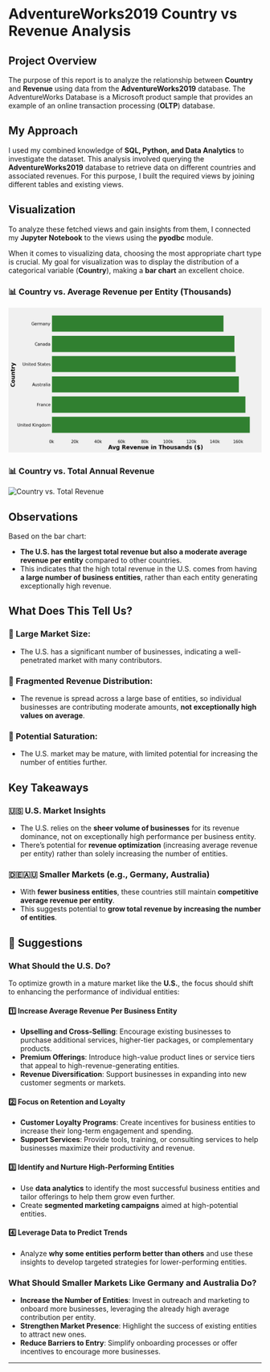 # AdventureWorks2019 Country vs Revenue Analysis

## Project Overview
The purpose of this report is to analyze the relationship between **Country** and **Revenue** using data from the **AdventureWorks2019** database. The AdventureWorks Database is a Microsoft product sample that provides an example of an online transaction processing (**OLTP**) database.

## My Approach
I used my combined knowledge of **SQL, Python, and Data Analytics** to investigate the dataset. This analysis involved querying the **AdventureWorks2019** database to retrieve data on different countries and associated revenues. For this purpose, I built the required views by joining different tables and existing views.

## Visualization
To analyze these fetched views and gain insights from them, I connected my **Jupyter Notebook** to the views using the **pyodbc** module. 

When it comes to visualizing data, choosing the most appropriate chart type is crucial. My goal for visualization was to display the distribution of a categorical variable (**Country**), making a **bar chart** an excellent choice.

### 📊 Country vs. Average Revenue per Entity (Thousands)
![](https://github.com/Ftsem/AdventureworksDatabase-SQL-Python/blob/d7fddcb5405054975db4aa51cd58eb288759ce5a/assets/Country_vs_AVG_Revenue_Thousands.png)

### 📊 Country vs. Total Annual Revenue
![Country vs. Total Revenue](Country_vs_Total_Annual_Revenue.png)

## Observations
Based on the bar chart:
- **The U.S. has the largest total revenue but also a moderate average revenue per entity** compared to other countries.
- This indicates that the high total revenue in the U.S. comes from having **a large number of business entities**, rather than each entity generating exceptionally high revenue.

## What Does This Tell Us?
### 📌 Large Market Size:
- The U.S. has a significant number of businesses, indicating a well-penetrated market with many contributors.

### 📌 Fragmented Revenue Distribution:
- The revenue is spread across a large base of entities, so individual businesses are contributing moderate amounts, **not exceptionally high values on average**.

### 📌 Potential Saturation:
- The U.S. market may be mature, with limited potential for increasing the number of entities further.

## Key Takeaways
### 🇺🇸 **U.S. Market Insights**
- The U.S. relies on the **sheer volume of businesses** for its revenue dominance, not on exceptionally high performance per business entity.
- There’s potential for **revenue optimization** (increasing average revenue per entity) rather than solely increasing the number of entities.

### 🇩🇪🇦🇺 **Smaller Markets (e.g., Germany, Australia)**
- With **fewer business entities**, these countries still maintain **competitive average revenue per entity**.
- This suggests potential to **grow total revenue by increasing the number of entities**.

## 📌 Suggestions

### What Should the U.S. Do?
To optimize growth in a mature market like the **U.S.**, the focus should shift to enhancing the performance of individual entities:

#### 1️⃣ Increase Average Revenue Per Business Entity
- **Upselling and Cross-Selling**: Encourage existing businesses to purchase additional services, higher-tier packages, or complementary products.
- **Premium Offerings**: Introduce high-value product lines or service tiers that appeal to high-revenue-generating entities.
- **Revenue Diversification**: Support businesses in expanding into new customer segments or markets.

#### 2️⃣ Focus on Retention and Loyalty
- **Customer Loyalty Programs**: Create incentives for business entities to increase their long-term engagement and spending.
- **Support Services**: Provide tools, training, or consulting services to help businesses maximize their productivity and revenue.

#### 3️⃣ Identify and Nurture High-Performing Entities
- Use **data analytics** to identify the most successful business entities and tailor offerings to help them grow even further.
- Create **segmented marketing campaigns** aimed at high-potential entities.

#### 4️⃣ Leverage Data to Predict Trends
- Analyze **why some entities perform better than others** and use these insights to develop targeted strategies for lower-performing entities.

### What Should Smaller Markets Like Germany and Australia Do?
- **Increase the Number of Entities**: Invest in outreach and marketing to onboard more businesses, leveraging the already high average contribution per entity.
- **Strengthen Market Presence**: Highlight the success of existing entities to attract new ones.
- **Reduce Barriers to Entry**: Simplify onboarding processes or offer incentives to encourage more businesses.

---

